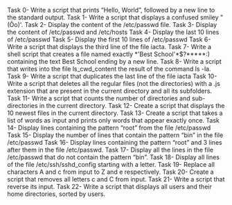 Task 0- Write a script that prints “Hello, World”, followed by a new line to the standard output.
Task 1- Write a script that displays a confused smiley "(Ôo)'.
Task 2- Display the content of the /etc/passwd file.
Task 3- Display the content of /etc/passwd and /etc/hosts
Task 4- Display the last 10 lines of /etc/passwd
Task 5- Display the first 10 lines of /etc/passwd
Task 6- Write a script that displays the third line of the file iacta.
Task 7- Write a shell script that creates a file named exactly \*\'Best School\'\*$\?\*\*\*\*\*:) containing the text Best School ending by a new line.
Task 8- Write a script that writes into the file ls_cwd_content the result of the command ls -la. 
Task 9- Write a script that duplicates the last line of the file iacta
Task 10- Write a script that deletes all the regular files (not the directories) with a .js extension that are present in the current directory and all its subfolders.
Task 11- Write a script that counts the number of directories and sub-directories in the current directory.
Task 12- Create a script that displays the 10 newest files in the current directory.
Task 13- Create a script that takes a list of words as input and prints only words that appear exactly once.
Task 14- Display lines containing the pattern “root” from the file /etc/passwd
Task 15- Display the number of lines that contain the pattern “bin” in the file /etc/passwd
Task 16- Display lines containing the pattern “root” and 3 lines after them in the file /etc/passwd.
 Task 17- Display all the lines in the file /etc/passwd that do not contain the pattern “bin”.
Task 18- Display all lines of the file /etc/ssh/sshd_config starting with a letter.
Task 19- Replace all characters A and c from input to Z and e respectively.
Task 20- Create a script that removes all letters c and C from input.
Task 21- Write a script that reverse its input.
Task 22- Write a script that displays all users and their home directories, sorted by users.
